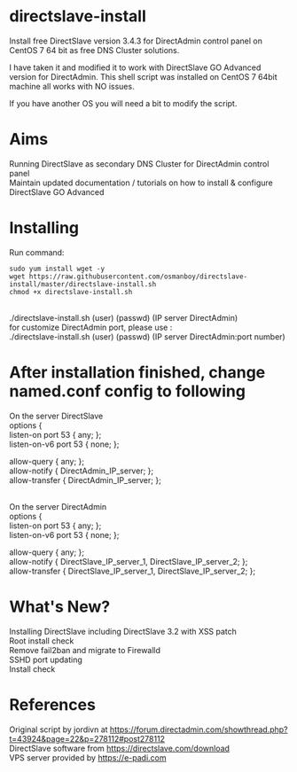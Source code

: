 # directslave-install
Install free DirectSlave version 3.4.3 for DirectAdmin control panel on CentOS 7 64 bit as free DNS Cluster solutions.

I have taken it and modified it to work with DirectSlave GO Advanced version for DirectAdmin. This shell script was installed on CentOS 7 64bit machine all works with NO issues.

If you have another OS you will need a bit to modify the script.

# Aims
Running DirectSlave as secondary DNS Cluster for DirectAdmin control panel
<br>Maintain updated documentation / tutorials on how to install & configure DirectSlave GO Advanced

# Installing
Run command:
```
sudo yum install wget -y
wget https://raw.githubusercontent.com/osmanboy/directslave-install/master/directslave-install.sh
chmod +x directslave-install.sh
```
<br>./directslave-install.sh (user) (passwd) (IP server DirectAdmin)
<br>for customize DirectAdmin port, please use :
<br>./directslave-install.sh (user) (passwd) (IP server DirectAdmin:port number)

# After installation finished, change named.conf config to following
On the server DirectSlave
<br>options {
<br>	listen-on port 53 { any; };
<br>    listen-on-v6 port 53 { none; };

allow-query     { any; };
<br>              allow-notify    { DirectAdmin_IP_server; };
<br>              allow-transfer  { DirectAdmin_IP_server; };
<br>
<br>

On the server DirectAdmin
<br>options {
<br>	listen-on port 53 { any; };
<br>    listen-on-v6 port 53 { none; };

allow-query     { any; };
<br>              allow-notify    { DirectSlave_IP_server_1, DirectSlave_IP_server_2; };
<br>              allow-transfer  { DirectSlave_IP_server_1, DirectSlave_IP_server_2; };

# What's New? #
Installing DirectSlave including DirectSlave 3.2 with XSS patch
<br>Root install check
<br>Remove fail2ban and migrate to Firewalld
<br>SSHD port updating
<br>Install check

# References #
Original script by jordivn at https://forum.directadmin.com/showthread.php?t=43924&page=22&p=278112#post278112
<br>DirectSlave software from https://directslave.com/download
<br>VPS server provided by https://e-padi.com
